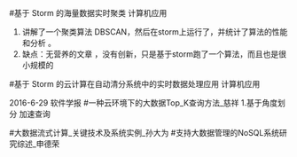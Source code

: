#基于 Storm 的海量数据实时聚类  计算机应用
1. 讲解了一个聚类算法 DBSCAN，然后在storm上运行了，并统计了算法的性能和分析 。
2. 缺点：无营养的文章 ，没有创新，只是基于storm跑了一个算法，而且也是很小规模的


#基于 Storm 的云计算在自动清分系统中的实时数据处理应用 计算机应用

2016-6-29 软件学报
#一种云环境下的大数据Top_K查询方法_慈祥
1.基于角度划分 加速查询

#大数据流式计算_关键技术及系统实例_孙大为
#支持大数据管理的NoSQL系统研究综述_申德荣
